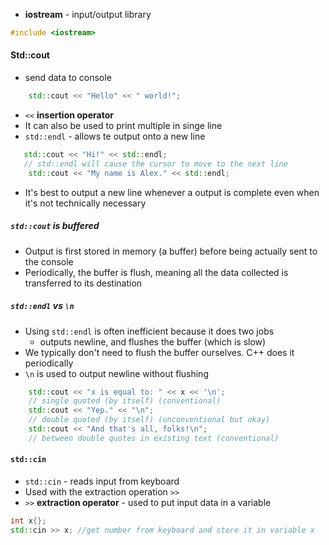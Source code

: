 - **iostream** - input/output library
``` cpp
#include <iostream>
```

#### Std::cout
- send data to console
``` cpp
	std::cout << "Hello" << " world!";
```
- `<<` **insertion operator** 
- It can also be used to print multiple in singe line
- `std::endl` - allows te output onto a new line
``` cpp
   std::cout << "Hi!" << std::endl; 
   // std::endl will cause the cursor to move to the next line
    std::cout << "My name is Alex." << std::endl;
```
- It's best to output a new line whenever a output is complete even when it's not technically necessary
##### `std::cout` is buffered
- Output is first stored in memory (a buffer) before being actually sent to the console
- Periodically, the buffer is flush, meaning all the data collected is transferred to its destination
##### `std::endl` vs `\n`
- Using `std::endl` is often inefficient because it does two jobs
	- outputs newline, and flushes the buffer (which is slow)
- We typically don't need to flush the buffer ourselves. C++ does it periodically
- `\n` is used to output newline without flushing
```cpp
    std::cout << "x is equal to: " << x << '\n'; 
    // single quoted (by itself) (conventional)
    std::cout << "Yep." << "\n";                 
    // double quoted (by itself) (unconventional but okay)
    std::cout << "And that's all, folks!\n";     
    // between double quotes in existing text (conventional)
```
#### `std::cin`
- `std::cin` - reads input from keyboard
- Used with the extraction operation `>>`
- `>>` **extraction operator** - used to put input data in a variable
``` cpp
int x{};
std::cin >> x; //get number from keyboard and store it in variable x
```

